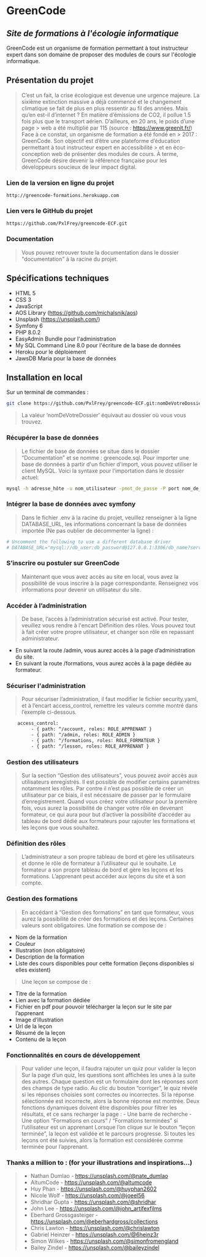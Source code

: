 # GreenCode

## _Site de formations à l'écologie informatique_

GreenCode est un organisme de formation permettant à tout instructeur expert dans son domaine de proposer des modules de  cours sur l'écologie informatique.

## Présentation du projet

> C’est un fait, la crise écologique est devenue une urgence majeure. La sixième extinction massive a déjà commencé et le changement climatique se fait de plus en plus ressentir au fil des années. Mais qu’en est-il d’internet ?
> En matière d’émissions de CO2, il pollue 1.5 fois plus que le transport aérien. D’ailleurs, en 20 ans, le poids d’une page > web a été multiplié par 115 (source : <https://www.greenit.fr/>) Face à ce constat, un organisme de formation a été fondé en > 2017 : GreenCode. Son objectif est d’être une plateforme d’éducation permettant à tout instructeur expert en accessibilité > et en éco-conception web de présenter des modules de cours.
> À terme, GreenCode désire devenir la référence française pour les développeurs soucieux de leur impact digital.

### Lien de la version en ligne du projet

    http://greencode-formations.herokuapp.com

### Lien vers le GitHub du projet

    https://github.com/PxlFrey/greencode-ECF.git

### Documentation ###

> Vous pouvez retrouver toute la documentation dans le dossier "documentation" à la racine du projet.

## Spécifications techniques

- HTML 5
- CSS 3
- JavaScript
- AOS Library (<https://github.com/michalsnik/aos>)
- Unsplash (<https://unsplash.com/>)
- Symfony 6
- PHP 8.0.2
- EasyAdmin Bundle pour l'administration
- My SQL Command Line 8.0 pour l'écriture de la base de données
- Heroku pour le déploiement
- JawsDB Maria pour la base de données

## Installation en local

Sur un terminal de commandes :

```sh
git clone https://github.com/PxlFrey/greencode-ECF.git:nomDeVotreDossier
```

> La valeur ‘nomDeVotreDossier’ équivaut au dossier où vous vous trouvez.

### Récupérer la base de données

> Le fichier de base de données se situe dans le dossier “Documentation” et se nomme : greencode.sql.
> Pour importer une base de données à partir d'un fichier d'import, vous pouvez utiliser le client MySQL. Voici la syntaxe pour l’importation dans le dossier actuel:

```sh
mysql -h adresse_hôte -u nom_utilisateur -pmot_de_passe -P port nom_de_la_base < greencode.sql
```

### Intégrer la base de données avec symfony

> Dans le fichier .env à la racine du projet, veuillez renseigner à la ligne DATABASE_URL, les informations concernant la base de données importée (Ne pas oublier de décommenter la ligne) :

```sh
# Uncomment the following to use a different database driver
# DATABASE_URL="mysql://db_user:db_password@127.0.0.1:3306/db_name?serverVersion=5.7"
```

### S’inscrire ou postuler sur GreenCode

> Maintenant que vous avez accès au site en local, vous avez la possibilité de vous inscrire à la page correspondante.
Renseignez vos informations pour devenir un utilisateur du site.

### Accéder à l’administration

> De base, l’accès à l’administration sécurisé est activé. Pour tester, veuillez vous rendre à l'encart Définition des rôles. Vous pouvez tout à fait créer votre propre utilisateur, et changer
> son rôle en repassant administrateur.

- En suivant la route /admin, vous aurez accès à la page d’administration du site.
- En suivant la route /formations, vous aurez accès à la page dédiée au formateur.

### Sécuriser l'administration

> Pour sécuriser l’administration, il faut modifier le fichier security.yaml, et à l’encart access_control, remettre les valeurs comme montré dans l’exemple ci-dessous.

```sh
    access_control:
         - { path: ^/account, roles: ROLE_APPRENANT }
         - { path: ^/admin, roles: ROLE_ADMIN } 
         - { path: ^/formations, roles: ROLE_FORMATEUR }
         - { path: ^/lesson, roles: ROLE_APPRENANT }
```

### Gestion des utilisateurs

> Sur la section “Gestion des utilisateurs”, vous pouvez avoir accès aux utilisateurs enregistrés. Il est possible de modifier certains paramètres notamment les rôles. Par contre il n’est pas possible de créer un utilisateur par ce biais, il est nécessaire de passer par le formulaire d’enregistrement.
> Quand vous créez votre utilisateur pour la première fois, vous aurez la possibilité de changer votre rôle en devenant formateur, ce qui aura pour but d’activer la possibilité d’accéder au tableau de bord dédié aux formateurs pour rajouter les formations et les leçons que vous souhaitez.

### Définition des rôles

> L’administrateur a son propre tableau de bord et gère les utilisateurs et donne le rôle de formateur à l’utilisateur qui le souhaite.
> Le formateur a son propre tableau de bord et gère les leçons et les formations.
> L’apprenant peut accéder aux leçons du site et à son compte.

### Gestion des formations

> En accédant à “Gestion des formations” en tant que formateur, vous aurez la possibilité de créer des formations et des leçons. Certaines valeurs sont obligatoires.
> Une formation se compose de :

- Nom de la formation
- Couleur
- Illustration (non obligatoire)
- Description de la formation
- Liste des cours disponibles pour cette formation (leçons disponibles si elles existent)

> Une leçon se compose de :

- Titre de la formation
- Lien avec la formation dédiée
- Fichier en pdf pour pouvoir télécharger la leçon sur le site par l’apprenant
- Image d’illustration
- Url de la leçon
- Résumé de la leçon
- Contenu de la leçon

### Fonctionnalités en cours de développement

> Pour valider une leçon, il faudra rajouter un quiz pour valider la leçon  Sur la page d’un quiz, les questions sont affichées les unes à la suite des autres. Chaque question est un formulaire dont les réponses sont des champs de type radio. Au clic du bouton “corriger”, le quiz révèle si les réponses choisies sont correctes ou incorrectes. Si la réponse sélectionnée est incorrecte, alors la bonne réponse est montrée.
> Deux fonctions dynamiques doivent être disponibles pour filtrer les résultats, et ce sans recharger la page :
    - Une barre de recherche
    - Une option “Formations en cours” / “Formations terminées” si l’utilisateur est un apprenant
> Lorsque l’on clique sur le bouton “leçon terminée”, la leçon est validée et le parcours
progresse. Si toutes les leçons ont été suivies, alors la formation est considérée comme terminée pour l’apprenant.

### Thanks a million to :  (for your illustrations and inspirations...)

> - Nathan Dumlao - <https://unsplash.com/@nate_dumlao>
> - AltumCode - <https://unsplash.com/@altumcode>
> - Huy Phan - <https://unsplash.com/@huyphan2602>
> - Nicole Wolf - <https://unsplash.com/@joeel56>
> - Shridhar Gupta - <https://unsplash.com/@shridhar>
> - John Lee - <https://unsplash.com/@john_artifexfilms>
> - Eberhard Grossgasteiger - <https://unsplash.com/@eberhardgross/collections>
> - Chris Lawton - <https://unsplash.com/@chrislawton>
> - Gabriel Heinzer - <https://unsplash.com/@6heinz3r>
> - Simon Wilkes - <https://unsplash.com/@simonfromengland>
> - Bailey Zindel - <https://unsplash.com/@baileyzindel>
